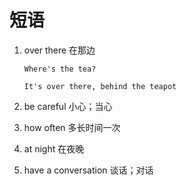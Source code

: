 # 短语

1. over there 在那边

   ```
   Where's the tea?

   It's over there, behind the teapot
   ```

2. be careful 小心；当心

3. how often 多长时间一次

4. at night 在夜晚

5. have a conversation 谈话；对话
